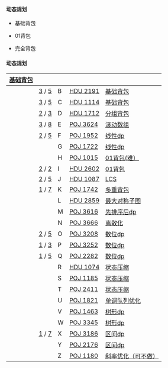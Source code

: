 #### 动态规划

- 基础背包

- 01背包

- 完全背包

#### 动态规划

| [基础背包](https://vjudge.net/contest/290954#problem/A) |                                                              |      |                                                     |                                                              |
| ------------------------------------------------------- | ------------------------------------------------------------ | ---- | --------------------------------------------------- | ------------------------------------------------------------ |
|                                                         | [3](https://vjudge.net/contest/290954#status//B/1/) / [5](https://vjudge.net/contest/290954#status//B/0/) | B    | [HDU 2191](https://vjudge.net/problem/20468/origin) | [基础背包](https://vjudge.net/contest/290954#problem/B)      |
|                                                         | [3](https://vjudge.net/contest/290954#status//C/1/) / [5](https://vjudge.net/contest/290954#status//C/0/) | C    | [HDU 1114](https://vjudge.net/problem/17679/origin) | [基础背包](https://vjudge.net/contest/290954#problem/C)      |
|                                                         | [2](https://vjudge.net/contest/290954#status//D/1/) / [3](https://vjudge.net/contest/290954#status//D/0/) | D    | [HDU 1712](https://vjudge.net/problem/17676/origin) | [分组背包](https://vjudge.net/contest/290954#problem/D)      |
|                                                         | [3](https://vjudge.net/contest/290954#status//E/1/) / [8](https://vjudge.net/contest/290954#status//E/0/) | E    | [POJ 3624](https://vjudge.net/problem/17547/origin) | [滚动数组](https://vjudge.net/contest/290954#problem/E)      |
|                                                         | [2](https://vjudge.net/contest/290954#status//F/1/) / [5](https://vjudge.net/contest/290954#status//F/0/) | F    | [POJ 1952](https://vjudge.net/problem/16385/origin) | [线性dp](https://vjudge.net/contest/290954#problem/F)        |
|                                                         |                                                              | G    | [POJ 1722](https://vjudge.net/problem/18385/origin) | [线性dp](https://vjudge.net/contest/290954#problem/G)        |
|                                                         |                                                              | H    | [POJ 1015](https://vjudge.net/problem/10482/origin) | [01背包(难）](https://vjudge.net/contest/290954#problem/H)   |
|                                                         | [2](https://vjudge.net/contest/290954#status//I/1/) / [2](https://vjudge.net/contest/290954#status//I/0/) | I    | [HDU 2602](https://vjudge.net/problem/17434/origin) | [01背包](https://vjudge.net/contest/290954#problem/I)        |
|                                                         | [2](https://vjudge.net/contest/290954#status//J/1/) / [5](https://vjudge.net/contest/290954#status//J/0/) | J    | [HDU 1087](https://vjudge.net/problem/17613/origin) | [LCS](https://vjudge.net/contest/290954#problem/J)           |
|                                                         | [1](https://vjudge.net/contest/290954#status//K/1/) / [7](https://vjudge.net/contest/290954#status//K/0/) | K    | [POJ 1742](https://vjudge.net/problem/15995/origin) | [多重背包](https://vjudge.net/contest/290954#problem/K)      |
|                                                         |                                                              | L    | [HDU 2859](https://vjudge.net/problem/30059/origin) | [最大对称子图](https://vjudge.net/contest/290954#problem/L)  |
|                                                         |                                                              | M    | [POJ 3616](https://vjudge.net/problem/16276/origin) | [先排序后dp](https://vjudge.net/contest/290954#problem/M)    |
|                                                         |                                                              | N    | [POJ 3666](https://vjudge.net/problem/10721/origin) | [离散化](https://vjudge.net/contest/290954#problem/N)        |
|                                                         | [2](https://vjudge.net/contest/290954#status//O/1/) / [5](https://vjudge.net/contest/290954#status//O/0/) | O    | [POJ 3208](https://vjudge.net/problem/21142/origin) | [数位dp](https://vjudge.net/contest/290954#problem/O)        |
|                                                         | [1](https://vjudge.net/contest/290954#status//P/1/) / [3](https://vjudge.net/contest/290954#status//P/0/) | P    | [POJ 3252](https://vjudge.net/problem/20836/origin) | [数位dp](https://vjudge.net/contest/290954#problem/P)        |
|                                                         | [1](https://vjudge.net/contest/290954#status//Q/1/) / [5](https://vjudge.net/contest/290954#status//Q/0/) | Q    | [POJ 2282](https://vjudge.net/problem/15249/origin) | [数位dp](https://vjudge.net/contest/290954#problem/Q)        |
|                                                         |                                                              | R    | [HDU 1074](https://vjudge.net/problem/17497/origin) | [状态压缩](https://vjudge.net/contest/290954#problem/R)      |
|                                                         |                                                              | S    | [POJ 1185](https://vjudge.net/problem/10358/origin) | [状态压缩](https://vjudge.net/contest/290954#problem/S)      |
|                                                         |                                                              | T    | [POJ 2411](https://vjudge.net/problem/12637/origin) | [状态压缩](https://vjudge.net/contest/290954#problem/T)      |
|                                                         |                                                              | U    | [POJ 1821](https://vjudge.net/problem/10478/origin) | [单调队列优化](https://vjudge.net/contest/290954#problem/U)  |
|                                                         |                                                              | V    | [POJ 1463](https://vjudge.net/problem/18778/origin) | [树形dp](https://vjudge.net/contest/290954#problem/V)        |
|                                                         |                                                              | W    | [POJ 3345](https://vjudge.net/problem/17665/origin) | [树形dp](https://vjudge.net/contest/290954#problem/W)        |
|                                                         | [1](https://vjudge.net/contest/290954#status//X/1/) / [7](https://vjudge.net/contest/290954#status//X/0/) | X    | [POJ 3186](https://vjudge.net/problem/21379/origin) | [区间dp](https://vjudge.net/contest/290954#problem/X)        |
|                                                         |                                                              | Y    | [POJ 2176](https://vjudge.net/problem/20799/origin) | [区间dp](https://vjudge.net/contest/290954#problem/Y)        |
|                                                         |                                                              | Z    | [POJ 1180](https://vjudge.net/problem/10364/origin) | [斜率优化（可不做）](https://vjudge.net/contest/290954#problem/Z) |



